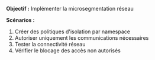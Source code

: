 **Objectif :** Implémenter la microsegmentation réseau

**Scénarios :**

1. Créer des politiques d'isolation par namespace
2. Autoriser uniquement les communications nécessaires
3. Tester la connectivité réseau
4. Vérifier le blocage des accès non autorisés
